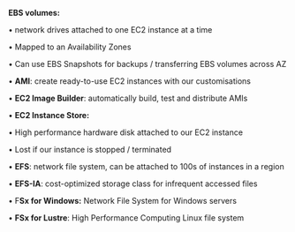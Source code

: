

**EBS volumes:**

• network drives attached to one EC2 instance at a time

• Mapped to an Availability Zones

• Can use EBS Snapshots for backups / transferring EBS volumes across AZ

• **AMI**: create ready-to-use EC2 instances with our customisations

• **EC2 Image Builder**: automatically build, test and distribute AMIs

• **EC2 Instance Store:**

• High performance hardware disk attached to our EC2 instance

• Lost if our instance is stopped / terminated

• **EFS**: network file system, can be attached to 100s of instances in a region

• **EFS-IA**: cost-optimized storage class for infrequent accessed files

• F**Sx for Windows:** Network File System for Windows servers

• **FSx for Lustre**: High Performance Computing Linux file system